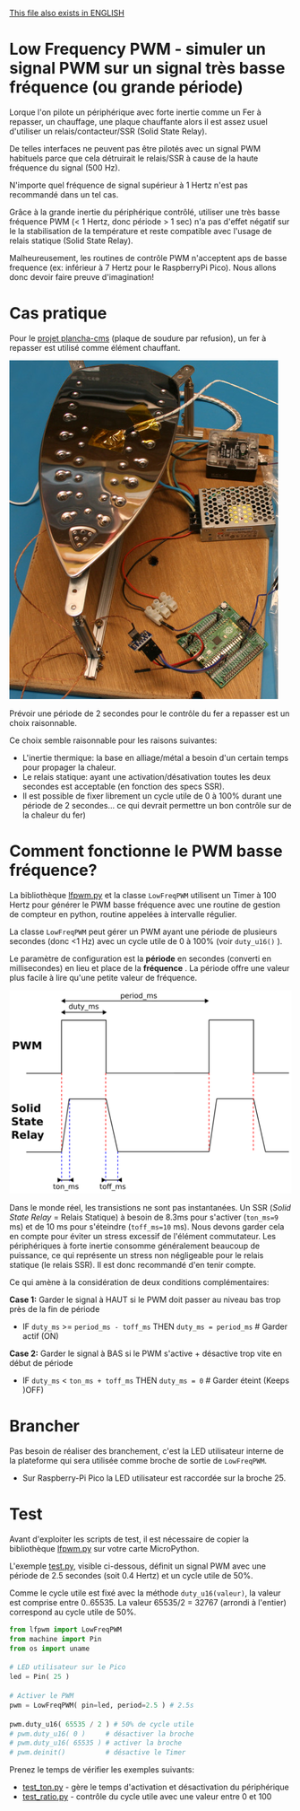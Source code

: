 [This file also exists in ENGLISH](readme_ENG.md)

# Low Frequency PWM - simuler un signal PWM sur un signal très basse fréquence (ou grande période)

Lorque l'on pilote un périphérique avec forte inertie comme un Fer à repasser, un chauffage, une plaque chauffante alors il est assez usuel d'utiliser un relais/contacteur/SSR (Solid State Relay).

De telles interfaces ne peuvent pas être pilotés avec un signal PWM habituels parce que cela détruirait le relais/SSR à cause de la haute fréquence du signal (500 Hz).

N'importe quel fréquence de signal supérieur à 1 Hertz n'est pas recommandé dans un tel cas.

Grâce à la grande inertie du périphérique contrôlé, utiliser une très basse fréquence PWM (< 1 Hertz, donc période > 1 sec) n'a pas d'effet négatif sur le la stabilisation de la température et reste compatible avec l'usage de relais statique (Solid State Relay).

Malheureusement, les routines de contrôle PWM n'acceptent aps de basse frequence (ex: inférieur à 7 Hertz pour le RaspberryPi Pico). Nous allons donc devoir faire preuve d'imagination!

# Cas pratique

Pour le [projet plancha-cms](https://arduino103.blogspot.com/search?q=plancha) (plaque de soudure par refusion), un fer à repasser est utilisé comme élément chauffant.

![Plancha CMS](docs/_static/usecase.jpg)

Prévoir une période de 2 secondes pour le contrôle du fer a repasser est un choix raisonnable.

Ce choix semble raisonnable pour les raisons suivantes:
* L'inertie thermique: la base en alliage/métal a besoin d'un certain temps pour propager la chaleur.
* Le relais statique: ayant une activation/désativation toutes les deux secondes est acceptable (en fonction des specs SSR).
* Il est possible de fixer librement un cycle utile de 0 à 100% durant une période de 2 secondes... ce qui devrait permettre un bon contrôle sur de la chaleur du fer)

# Comment fonctionne le PWM basse fréquence?

La bibliothèque [lfpwm.py](lib/lfpwm.py) et la classe `LowFreqPWM` utilisent un Timer à 100 Hertz pour générer le PWM basse fréquence avec une routine de gestion de compteur en python, routine appelées à intervalle régulier.

La classe `LowFreqPWM` peut gérer un PWM ayant une période de plusieurs secondes (donc <1 Hz) avec un cycle utile de 0 à 100% (voir `duty_u16()` ).

Le paramètre de configuration est la __période__ en secondes (converti en millisecondes) en lieu et place de la __fréquence__ . La période offre une valeur plus facile à lire qu'une petite valeur de fréquence.

![PWM vs SSR](docs/_static/pwm-vs-ssr.png)

Dans le monde réel, les transistions ne sont pas instantanées. Un SSR (_Solid State Relay_ = Relais Statique) à besoin de 8.3ms pour s'activer (`ton_ms=9` ms) et de 10 ms pour s'éteindre (`toff_ms=10` ms). Nous devons garder cela en compte pour éviter un stress excessif de l'élément commutateur. Les périphériques à forte inertie consomme généralement beaucoup de puissance, ce qui représente un stress non négligeable pour le relais statique (le relais SSR). Il est donc recommandé d'en tenir compte.

Ce qui amène à la considération de deux conditions complémentaires:

__Case 1:__ Garder le signal à HAUT si le PWM doit passer au niveau bas trop près de la fin de période
* IF `duty_ms` >= `period_ms - toff_ms` THEN `duty_ms = period_ms` # Garder actif (ON)

__Case 2:__ Garder le signal à BAS si le PWM s'active + désactive trop vite en début de période
* IF `duty_ms` < `ton_ms + toff_ms` THEN `duty_ms = 0` # Garder éteint (Keeps )OFF)

# Brancher
Pas besoin de réaliser des branchement, c'est la LED utilisateur interne de la plateforme qui sera utilisée comme broche de sortie de `LowFreqPWM`.

* Sur Raspberry-Pi Pico la LED utilisateur est raccordée sur la broche 25.

# Test

Avant d'exploiter les scripts de test, il est nécessaire de copier la bibliothèque [lfpwm.py](lib/lfpwm.py) sur votre carte MicroPython.

L'exemple [test.py](examples/test.py), visible ci-dessous, définit un signal PWM avec une période de 2.5 secondes (soit 0.4 Hertz) et un cycle utile de 50%.

Comme le cycle utile est fixé avec la méthode `duty_u16(valeur)`, la valeur est comprise entre 0..65535. La valeur 65535/2 = 32767 (arrondi à l'entier) correspond au cycle utile de 50%.

``` python
from lfpwm import LowFreqPWM
from machine import Pin
from os import uname

# LED utilisateur sur le Pico
led = Pin( 25 )

# Activer le PWM
pwm = LowFreqPWM( pin=led, period=2.5 ) # 2.5s

pwm.duty_u16( 65535 / 2 ) # 50% de cycle utile
# pwm.duty_u16( 0 )     # désactiver la broche
# pwm.duty_u16( 65535 ) # activer la broche
# pwm.deinit()          # désactive le Timer
```

Prenez le temps de vérifier les exemples suivants:
* [test_ton.py](examples/test_ton.py) - gère le temps d'activation et désactivation du périphérique
* [test_ratio.py](examples/test_ratio.py) - contrôle du cycle utile avec une valeur entre 0 et 100
